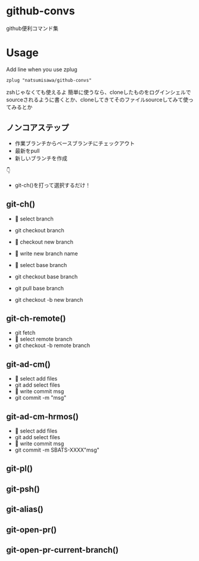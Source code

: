 # github-convs
github便利コマンド集

# Usage
Add line when you use zplug
```.zshrc
zplug "natsumisawa/github-convs"
```

zshじゃなくても使えるよ
簡単に使うなら、cloneしたものをログインシェルでsourceされるように書くとか、cloneしてきてそのファイルsourceしてみて使ってみるとか

## ノンコアステップ
- 作業ブランチからベースブランチにチェックアウト
- 最新をpull
- 新しいブランチを作成

👇
-  git-ch()を打って選択するだけ！

## git-ch()
- 📝 select branch
- git checkout branch

- 📝 checkout new branch
- 📝 write new branch name
- 📝 select base branch
- git checkout base branch
- git pull base branch
- git checkout -b new branch

## git-ch-remote()
- git fetch
- 📝 select remote branch
- git checkout -b remote branch

## git-ad-cm()
- 📝 select add files
- git add select files
- 📝 write commit msg
- git commit -m "msg"


## git-ad-cm-hrmos()
- 📝 select add files
- git add select files
- 📝 write commit msg
- git commit -m SBATS-XXXX"msg"

## git-pl()

## git-psh()

## git-alias()

## git-open-pr()

## git-open-pr-current-branch()
